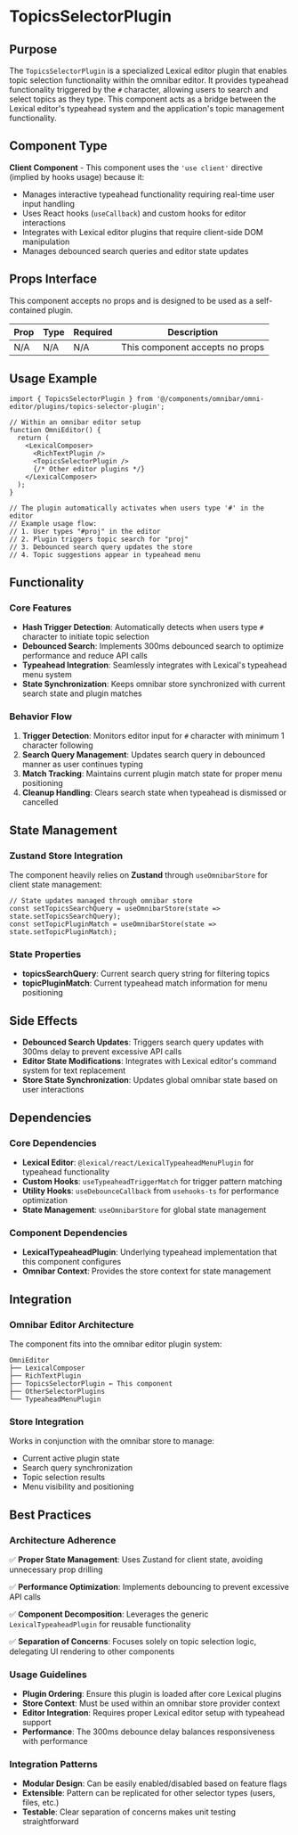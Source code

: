 # TopicsSelectorPlugin

## Purpose

The `TopicsSelectorPlugin` is a specialized Lexical editor plugin that enables topic selection functionality within the omnibar editor. It provides typeahead functionality triggered by the `#` character, allowing users to search and select topics as they type. This component acts as a bridge between the Lexical editor's typeahead system and the application's topic management functionality.

## Component Type

**Client Component** - This component uses the `'use client'` directive (implied by hooks usage) because it:
- Manages interactive typeahead functionality requiring real-time user input handling
- Uses React hooks (`useCallback`) and custom hooks for editor interactions
- Integrates with Lexical editor plugins that require client-side DOM manipulation
- Manages debounced search queries and editor state updates

## Props Interface

This component accepts no props and is designed to be used as a self-contained plugin.

| Prop | Type | Required | Description |
|------|------|----------|-------------|
| N/A | N/A | N/A | This component accepts no props |

## Usage Example

```tsx
import { TopicsSelectorPlugin } from '@/components/omnibar/omni-editor/plugins/topics-selector-plugin';

// Within an omnibar editor setup
function OmniEditor() {
  return (
    <LexicalComposer>
      <RichTextPlugin />
      <TopicsSelectorPlugin />
      {/* Other editor plugins */}
    </LexicalComposer>
  );
}

// The plugin automatically activates when users type '#' in the editor
// Example usage flow:
// 1. User types "#proj" in the editor
// 2. Plugin triggers topic search for "proj"
// 3. Debounced search query updates the store
// 4. Topic suggestions appear in typeahead menu
```

## Functionality

### Core Features

- **Hash Trigger Detection**: Automatically detects when users type `#` character to initiate topic selection
- **Debounced Search**: Implements 300ms debounced search to optimize performance and reduce API calls
- **Typeahead Integration**: Seamlessly integrates with Lexical's typeahead menu system
- **State Synchronization**: Keeps omnibar store synchronized with current search state and plugin matches

### Behavior Flow

1. **Trigger Detection**: Monitors editor input for `#` character with minimum 1 character following
2. **Search Query Management**: Updates search query in debounced manner as user continues typing
3. **Match Tracking**: Maintains current plugin match state for proper menu positioning
4. **Cleanup Handling**: Clears search state when typeahead is dismissed or cancelled

## State Management

### Zustand Store Integration

The component heavily relies on **Zustand** through `useOmnibarStore` for client state management:

```tsx
// State updates managed through omnibar store
const setTopicsSearchQuery = useOmnibarStore(state => state.setTopicsSearchQuery);
const setTopicPluginMatch = useOmnibarStore(state => state.setTopicPluginMatch);
```

### State Properties

- **topicsSearchQuery**: Current search query string for filtering topics
- **topicPluginMatch**: Current typeahead match information for menu positioning

## Side Effects

- **Debounced Search Updates**: Triggers search query updates with 300ms delay to prevent excessive API calls
- **Editor State Modifications**: Integrates with Lexical editor's command system for text replacement
- **Store State Synchronization**: Updates global omnibar state based on user interactions

## Dependencies

### Core Dependencies

- **Lexical Editor**: `@lexical/react/LexicalTypeaheadMenuPlugin` for typeahead functionality
- **Custom Hooks**: `useTypeaheadTriggerMatch` for trigger pattern matching
- **Utility Hooks**: `useDebounceCallback` from `usehooks-ts` for performance optimization
- **State Management**: `useOmnibarStore` for global state management

### Component Dependencies

- **LexicalTypeaheadPlugin**: Underlying typeahead implementation that this component configures
- **Omnibar Context**: Provides the store context for state management

## Integration

### Omnibar Editor Architecture

The component fits into the omnibar editor plugin system:

```
OmniEditor
├── LexicalComposer
├── RichTextPlugin
├── TopicsSelectorPlugin ← This component
├── OtherSelectorPlugins
└── TypeaheadMenuPlugin
```

### Store Integration

Works in conjunction with the omnibar store to manage:
- Current active plugin state
- Search query synchronization
- Topic selection results
- Menu visibility and positioning

## Best Practices

### Architecture Adherence

✅ **Proper State Management**: Uses Zustand for client state, avoiding unnecessary prop drilling

✅ **Performance Optimization**: Implements debouncing to prevent excessive API calls

✅ **Component Decomposition**: Leverages the generic `LexicalTypeaheadPlugin` for reusable functionality

✅ **Separation of Concerns**: Focuses solely on topic selection logic, delegating UI rendering to other components

### Usage Guidelines

- **Plugin Ordering**: Ensure this plugin is loaded after core Lexical plugins
- **Store Context**: Must be used within an omnibar store provider context
- **Editor Integration**: Requires proper Lexical editor setup with typeahead support
- **Performance**: The 300ms debounce delay balances responsiveness with performance

### Integration Patterns

- **Modular Design**: Can be easily enabled/disabled based on feature flags
- **Extensible**: Pattern can be replicated for other selector types (users, files, etc.)
- **Testable**: Clear separation of concerns makes unit testing straightforward